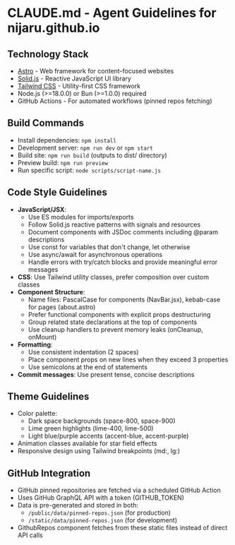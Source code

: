 # CLAUDE.md - Agent Guidelines for nijaru.github.io

## Technology Stack
- [Astro](https://astro.build/) - Web framework for content-focused websites
- [Solid.js](https://www.solidjs.com/) - Reactive JavaScript UI library
- [Tailwind CSS](https://tailwindcss.com/) - Utility-first CSS framework
- Node.js (>=18.0.0) or Bun (>=1.0.0) required
- GitHub Actions - For automated workflows (pinned repos fetching)

## Build Commands
- Install dependencies: `npm install`
- Development server: `npm run dev` or `npm start`
- Build site: `npm run build` (outputs to dist/ directory)
- Preview build: `npm run preview`
- Run specific script: `node scripts/script-name.js`

## Code Style Guidelines
- **JavaScript/JSX**:
  - Use ES modules for imports/exports
  - Follow Solid.js reactive patterns with signals and resources
  - Document components with JSDoc comments including @param descriptions
  - Use const for variables that don't change, let otherwise
  - Use async/await for asynchronous operations
  - Handle errors with try/catch blocks and provide meaningful error messages
- **CSS**: Use Tailwind utility classes, prefer composition over custom classes
- **Component Structure**:
  - Name files: PascalCase for components (NavBar.jsx), kebab-case for pages (about.astro)
  - Prefer functional components with explicit props destructuring
  - Group related state declarations at the top of components
  - Use cleanup handlers to prevent memory leaks (onCleanup, onMount)
- **Formatting**:
  - Use consistent indentation (2 spaces)
  - Place component props on new lines when they exceed 3 properties
  - Use semicolons at the end of statements
- **Commit messages**: Use present tense, concise descriptions

## Theme Guidelines
- Color palette: 
  - Dark space backgrounds (space-800, space-900)
  - Lime green highlights (lime-400, lime-500)
  - Light blue/purple accents (accent-blue, accent-purple)
- Animation classes available for star field effects
- Responsive design using Tailwind breakpoints (md:, lg:)

## GitHub Integration
- GitHub pinned repositories are fetched via a scheduled GitHub Action
- Uses GitHub GraphQL API with a token (GITHUB_TOKEN)
- Data is pre-generated and stored in both:
  - `/public/data/pinned-repos.json` (for production)
  - `/static/data/pinned-repos.json` (for development)
- GithubRepos component fetches from these static files instead of direct API calls